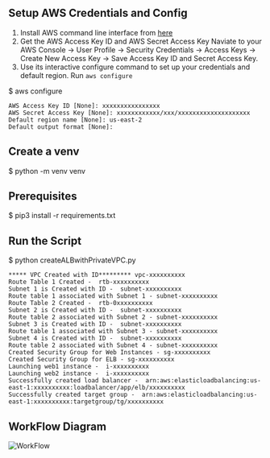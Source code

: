 Setup AWS Credentials and Config
---------------
1. Install AWS command line interface from [here](https://aws.amazon.com/cli/)
2. Get the AWS Access Key ID and AWS Secret Access Key
   Naviate to your AWS Console -> User Profile -> Security Credentials -> Access Keys -> 
                        Create New Access Key -> Save Access Key ID and Secret Access Key.
3. Use its interactive configure command to set up your credentials and default region.
   Run `aws configure`

$ aws configure
```
AWS Access Key ID [None]: xxxxxxxxxxxxxxxx
AWS Secret Access Key [None]: xxxxxxxxxxxx/xxx/xxxxxxxxxxxxxxxxxxxx
Default region name [None]: us-east-2
Default output format [None]:
```

Create a venv 
---------------
$ python -m venv venv

Prerequisites 
----------------
$ pip3 install -r requirements.txt

Run the Script
-----------------
$ python createALBwithPrivateVPC.py

```
***** VPC Created with ID********* vpc-xxxxxxxxxx
Route Table 1 Created -  rtb-xxxxxxxxxx
Subnet 1 is Created with ID -  subnet-xxxxxxxxxx
Route table 1 associated with Subnet 1 - subnet-xxxxxxxxxx
Route Table 2 Created -  rtb-0xxxxxxxxxx
Subnet 2 is Created with ID -  subnet-xxxxxxxxxx
Route table 2 associated with Subnet 2 - subnet-xxxxxxxxxx
Subnet 3 is Created with ID -  subnet-xxxxxxxxxx
Route table 1 associated with Subnet 3 - subnet-xxxxxxxxxx
Subnet 4 is Created with ID -  subnet-xxxxxxxxxx
Route table 2 associated with Subnet 4 - subnet-xxxxxxxxxx
Created Security Group for Web Instances - sg-xxxxxxxxxx
Created Security Group for ELB - sg-xxxxxxxxxx
Launching web1 instance -  i-xxxxxxxxxx
Launching web2 instance -  i-xxxxxxxxxx
Successfully created load balancer -  arn:aws:elasticloadbalancing:us-east-1:xxxxxxxxxx:loadbalancer/app/elb/xxxxxxxxxx
Successfully created target group -  arn:aws:elasticloadbalancing:us-east-1:xxxxxxxxxx:targetgroup/tg/xxxxxxxxxx
```


WorkFlow Diagram
----------------

![WorkFlow]()

